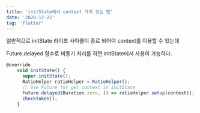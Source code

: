 ```yaml
---
title: 'initState에서 context 가져 오는 법'
date: '2020-12-22'
tag: 'flutter'
---
```


일반적으로 initState 라이프 사이클이 종료 되어야 context를 이용할 수 있는데

Future.delayed 함수로 비동기 처리를 하면 initState에서 사용이 가능하다.

```jsx
@override
    void initState() {
      super.initState();
      RatioHelper ratioHelper = RatioHelper();
      // Use Future for get context in initState
      Future.delayed(Duration.zero, () => ratioHelper.setup(context));
      checkToken();
    }
```